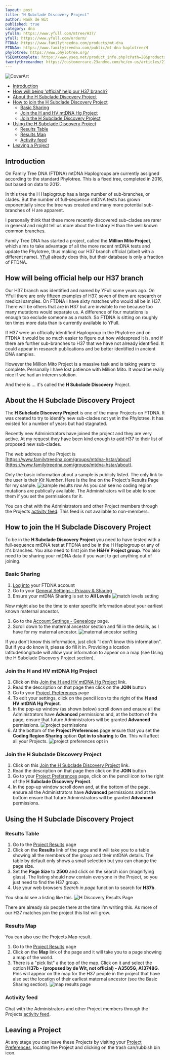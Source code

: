 ```yaml
---
layout: post
title: "H Subclade Discovery Project"
author: Hank de Wit
published: true
category: dna
yfullm: https://www.yfull.com/mtree/H37/
yfull: https://www.yfull.com/orderm/
FTDNA: https://www.familytreedna.com/products/mt-dna
FTDNAm: https://www.familytreedna.com/public/mt-dna-haplotree/H
phylotree: https://www.phylotree.org/
YSEQmtComplete: https://www.yseq.net/product_info.php?cPath=28&products_id=38291&osCsid=46f722a4ee1facc677c4c4839f0131bb
twentythreeandme: https://customercare.23andme.com/hc/en-us/articles/212880257-Maternal-Haplogroups-mtDNA
---
```


![CoverArt](/mtdna/assets/img/ai-generated-8544595.png)

  * [Introduction](#introduction)
  * [How will being 'official' help our H37 branch?](#how-will-being-official-help-our-h37-branch)
  * [About the H Subclade Discovery Project](#about-the-h-subclade-discovery-project)
  * [How to join the H Subclade Discovery Project](#how-to-join-the-h-subclade-discovery-project)
    * [Basic Sharing](#basic-sharing)
	* [Join the H and HV mtDNA Hg Project](#join-the-h-and-hv-mtdna-hg-project)
	* [Join the H Subclade Discovery Project](#join-the-h-subclade-discovery-project)
  * [Using the H Subclade Discovery Project](#using-the-h-subclade-discovery-project)
    * [Results Table](#results-table)
	* [Results Map](#results-map)
	* [Activity feed](#activity-feed)
  * [Leaving a Project](#leaving-a-project)

## Introduction

On Family Tree DNA (FTDNA) mtDNA Haplogroups are currently assigned according to the standard Phylotree. This is a fixed tree, completed in 2016, but based on data to 2012.

In this tree the H Haplogroup has a large number of sub-branches, or clades. But the number of full-sequence mtDNA tests has grown exponentially since the tree was created and many more potential sub-branches of H are apparent.

I personally think that these more recently discovered sub-clades are rarer in general and might tell us more about the history H than the well known common branches.

Family Tree DNA has started a project, called the **Million Mito Project**, which aims to take advantage of all the more recent mtDNA tests and update the Phylotree, thus making our H37 branch official (albeit with a different name). [YFull](https://www.yfull.com) already does this, but their database is only a fraction of FTDNA. 

## How will being official help our H37 branch

Our H37 branch was identified and named by YFull some years ago. On YFull there are only fifteen examples of H37, seven of them are research or medical samples. On FTDNA I have sixty matches who would all be in H37. There will be others that are in H37 but are invisible to me because too many mutations would separate us. A difference of four mutations is enough too exclude someone as a match. So FTDNA is sitting on roughly ten times more data than is currently available to YFull.

If H37 were an officially identified Haplogroup in the Phylotree and on FTDNA it would be so much easier to figure out how widespread it is, and if there are further sub-branches to H37 that we have not already identified. It could appear in research publications and be better identified in ancient DNA samples.

However the Million Mito Project is a massive task and is taking years to complete. Personally I have lost patience with Million Mito. It would be really nice if we had an interem solution.

And there is ... it's called the **H Subclade Discovery** Project.

## About the H Subclade Discovery Project

The **H Subclade Discovery Project** is one of the many Projects on FTDNA. It was created to try to identify new sub-clades not yet in the Phylotree. It has existed for a number of years but had stagnated. 

Recently new Administrators have joined the project and they are very active. At my request they have been kind enough to add H37 to their list of proposed new sub-clades.

The web address of the Project is [https://www.familytreedna.com/groups/mtdna-hstar/about](https://www.familytreedna.com/groups/mtdna-hstar/about).

Only the basic information about a sample is publicly listed. The only link to the user is their *Kit Number*. Here is the line on the Project's Results Page for my sample. ![sample results row](/mtdna/assets/img/sample_results_row.png) As you can see no coding region mutations are publically available. The Administrators will be able to see them if you set the permissions for it.

You can chat with the Administrators and other Project members through the Projects [activity feed](https://www.familytreedna.com/groups/mtdna-hstar/activity-feed). This feed is not available to non-members.

## How to join the H Subclade Discovery Project

To be in the **H Subclade Discovery Project** you need to have tested with a full-sequence mtDNA test at FTDNA and be in the H Haplogroup or any of it's branches. You also need to first join the **H&HV Project group**. You also need to be sharing your mtDNA data if you want to get anything out of joining.

### Basic Sharing

1. [Log into](https://www.familytreedna.com/sign-in) your FTDNA account
1. Go to your [General Settings - Privacy & Sharing](https://www.familytreedna.com/my/privacy-sharing)
1. Ensure your mtDNA Sharing is set to **All Levels** ![match levels setting](/mtdna/assets/img/mtdna_match_levels_setting.png)

Now might also be the time to enter specific information about your earliest known maternal ancestor.

1. Go to the [Account Settings - Genealogy](https://www.familytreedna.com/my/genealogy) page.
1. Scroll down to the maternal ancestor section and fill in the details, as I have for my maternal ancestor. ![maternal ancestor setting](/mtdna/assets/img/maternal_ancestor_settings.png)

If you don't know this information, just click "I don't know this information". But if you do know it, please do fill it in. Providing a location latitude/longitude will allow your information to appear on a map (see Using the H Subclade Discovery Project section).

### Join the H and HV mtDNA Hg Project

1. Click on this [Join the H and HV mtDNA Hg Project](https://www.familytreedna.com/my/group-join?group=H&) link.
1. Read the description on that page then click on the **JOIN** button
1. Go to your [Project Preferences](https://www.familytreedna.com/my/project-preferences) page
1. To edit your settings, click on the pencil icon to the right of the **H and HV mtDNA Hg Project**.
1. In the pop-up window (as shown below) scroll down and ensure all the Administrators have **Advanced** permissions and, at the bottom of the page, ensure that future Administrators will be granted **Advanced** permissions. ![project permissions](/mtdna/assets/img/project_permissions2.png)
1. At the bottom of the **Project Preferences** page ensure that you set the **Coding Region Sharing** option **Opt in to sharing** to **On**. This will affect all your Projects. ![project preferences opt in](/mtdna/assets/img/project_preferences_opt_in.png)

### Join the H Subclade Discovery Project

1. Click on this [Join the H Subclade Discovery Project](https://www.familytreedna.com/my/group-join?group=H_Subclade_Discovery&) link.
1. Read the description on that page then click on the **JOIN** button
1. Go to your [Project Preferences](https://www.familytreedna.com/my/project-preferences) page, click on the pencil icon to the right of the **H Subclade Discovery Project**.
1. In the pop-up window scroll down and, at the bottom of the page, ensure all the Administrators have **Advanced** permissions and at the bottom ensure that future Administrators will be granted **Advanced** permissions.

## Using the H Subclade Discovery Project

### Results Table

1. Go to the [Project Results](https://www.familytreedna.com/groups/mtdna-hstar/dna-results) page
1. Click on the **Results** link of the page and it will take you to a table showing all the members of the group and their mtDNA details. The table by default only shows a small selection but you can change the page size.
1. Set the **Page Size** to **2500** and click on the search icon (magnifying glass). The listing should now contain everyone in the Project, so you just need to find the H37 group.
1. Use your web browsers *Search in page* function to search for **H37b**.

You should see a listing like this. ![H Discovery Results Page](/mtdna/assets/img/h_discovery_results_page.png)

There are already six people there at the time I'm writing this. As more of our H37 matches join the project this list will grow.

### Results Map

You can also use the Projects Map result.

1. Go to the [Project Results](https://www.familytreedna.com/groups/mtdna-hstar/dna-results) page
1. Click on the **Map** link of the page and it will take you to a page showing a map of the world.
1. There is a "pick list" a the top of the map. Click on it and select the option **H37b - (proposed by de Wit, not official) - A3505G, A13748G**. Pins will appear on the map for the H37 people in the project that have also set the location of their earliest maternal ancestor (see the Basic Sharing section). ![map results page](/mtdna/assets/img/map_results_page.png)

### Activity feed

Chat with the Administrators and other Project members through the Projects [activity feed](https://www.familytreedna.com/groups/mtdna-hstar/activity-feed).

## Leaving a Project

At any stage you can leave these Projects by visiting your [Project Preferences](https://www.familytreedna.com/my/project-preferences), locating the Project and clicking on the trash can/rubbish bin icon.
